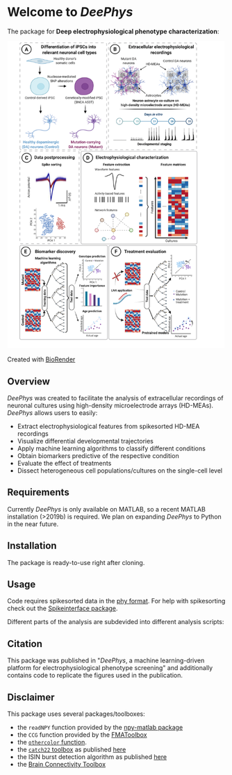 # Welcome to *DeePhys*
The package for **Deep electrophysiological phenotype characterization**:

<img src="https://github.com/hornauerp/EphysDopa/blob/2e43777e3fd1fe0e7467c4b3bf0aa25afb88b602/Figures/EphysDopaSchematic_v2202222.png" alt="Analysis schematic" style="width:500px;"/>

Created with [BioRender](BioRender.com)

## Overview
*DeePhys* was created to facilitate the analysis of extracellular recordings of neuronal cultures using high-density microelectrode arrays (HD-MEAs). *DeePhys* allows users to easily:
- Extract electrophysiological features from spikesorted HD-MEA recordings
- Visualize differential developmental trajectories 
- Apply machine learning algorithms to classify different conditions
- Obtain biomarkers predictive of the respective condition
- Evaluate the effect of treatments
- Dissect heterogeneous cell populations/cultures on the single-cell level

## Requirements
Currently *DeePhys* is only available on MATLAB, so a recent MATLAB installation (>2019b) is required. We plan on expanding *DeePhys* to Python in the near future.

## Installation
The package is ready-to-use right after cloning. 

## Usage
Code requires spikesorted data in the [phy format](https://github.com/cortex-lab/phy). For help with spikesorting check out the [Spikeinterface package](https://spikeinterface.readthedocs.io/en/latest/). 

Different parts of the analysis are subdevided into different analysis scripts:


## Citation
This package was published in "*DeePhys*, a machine learning-driven platform for electrophysiological phenotype screening" and additionally contains code to replicate the figures used in the publication.

## Disclaimer
This package uses several packages/toolboxes:
- the `readNPY` function provided by the [npy-matlab package](https://github.com/kwikteam/npy-matlab)
- the `CCG` function provided by the [FMAToolbox](https://github.com/michael-zugaro/FMAToolbox)
- the [`othercolor` function](https://ch.mathworks.com/matlabcentral/fileexchange/30564-othercolor).
- the [`catch22` toolbox](https://github.com/DynamicsAndNeuralSystems/catch22) as published [here](https://doi.org/10.1007/s10618-019-00647-x)
- the ISIN burst detection algorithm as published [here](https://www.frontiersin.org/articles/10.3389/fncom.2013.00193/full)
- the [Brain Connectivity Toolbox](https://sites.google.com/site/bctnet/home)